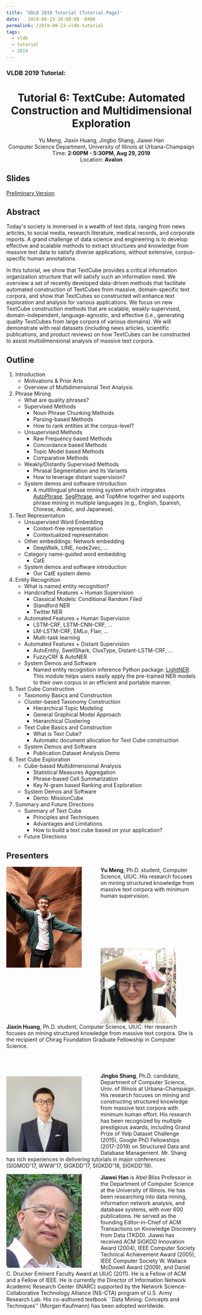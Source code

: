 ```yaml
---
title: 'VDLB 2019 Tutorial (Tutorial Page)'
date:   2019-08-23 10:00:00 -0400
permalink: /2019-08-23-vldb-tutorial
tags:
  - vldb
  - tutorial
  - 2019
---
```


### VLDB 2019 Tutorial:
<center>
<h1>
Tutorial 6: TextCube: Automated Construction and Multidimensional Exploration
</h1>
Yu Meng, Jiaxin Huang, Jingbo Shang, Jiawei Han<br/>
Computer Science Department, University of Illinois at Urbana-Champaign<br/>
Time: <b>2:00PM - 5:30PM, Aug 29, 2019</b><br/>
Location: <b>Avalon</b><br/>
</center>

## Slides

[Preliminary Version](https://www.dropbox.com/s/gbqd83zocy2szph/VLDB%2719%20tutorial.pdf?dl=1)

## Abstract

Today's society is immersed in a wealth of text data, ranging from news articles, to social media, research literature, medical records, and corporate reports. A grand challenge of data science and engineering is to develop effective and scalable methods to extract structures and knowledge from massive text data to satisfy diverse applications, without extensive, corpus-specific human annotations. 

In this tutorial, we show that TextCube provides a critical information organization structure that will satisfy such an information need. We overview a set of recently developed data-driven methods that facilitate automated construction of TextCubes from massive, domain-specific text corpora, and show that TextCubes so constructed will enhance text exploration and analysis for various applications. We focus on new TextCube construction methods that are scalable, weakly-supervised, domain-independent, language-agnostic, and effective (i.e., generating quality TextCubes from large corpora of various domains). We will demonstrate with real datasets (including news articles, scientific publications, and product reviews) on how TextCubes can be constructed to assist multidimensional analysis of massive text corpora.


## Outline

1. Introduction
    - Motivations & Prior Arts
    - Overview of Multidimensional Text Analysis
2. Phrase Mining
    - What are quality phrases?
    - Supervised Methods
        * Noun Phrase Chunking Methods
        * Parsing-based Methods
        * How to rank entities at the corpus-level?
    - Unsupervised Methods
        * Raw Frequency based Methods
        * Concordance based Methods
        * Topic Model based Methods
        * Comparative Methods
    - Weakly/Distantly Supervised Methods
        * Phrasal Segmentation and its Variants
        * How to leverage distant supervision?
    - System demos and software introduction
        * A multilingual phrase mining system which integrates [AutoPhrase](https://github.com/shangjingbo1226/AutoPhrase), [SegPhrase](https://github.com/shangjingbo1226/SegPhrase), and TopMine together and supports phrase mining in multiple languages (e.g., English, Spanish, Chinese, Arabic, and Japanese).
3. Text Representation
    - Unsupervised Word Embedding
        * Context-free representation
        * Contextualized representation
    - Other embeddings: Network embedding
        * DeepWalk, LINE, node2vec, ...
    - Category name-guided word embedding
        * CatE
    - System demos and software introduction
        * Our CatE system demo
4. Entity Recognition
    - What is named entity recognition?
    - Handcrafted Features + Human Supervision
        * Classical Models: Conditional Random Filed
        * Standford NER
        * Twitter NER
    - Automated Features + Human Supervision
        * LSTM-CRF, LSTM-CNN-CRF, ...
        * LM-LSTM-CRF, EMLo, Flair, ...
        * Multi-task learning
    - Automated Features + Distant Supervision
        * AutoEntity, SwellShark, ClusType, Distant-LSTM-CRF, ...
        * FuzzyCRF & AutoNER
    - System Demos and Software
        * Named entity recognition inference Python package: [LightNER](https://github.com/LiyuanLucasLiu/LightNER). This module helps users easily apply the pre-trained NER models to their own corpus in an efficient and portable manner.
5. Text Cube Construction
    - Taxonomy Basics and Construction
    - Cluster-based Taxonomy Construction
        * Hierarchical Topic Modeling
        * General Graphical Model Approach
        * Hierarchical Clustering
    - Text Cube Basics and Construction
        * What is Text Cube?
        * Automatic document allocation for Text Cube construction
    - System Demos and Software
        * Publication Dataset Analysis Demo
6.  Text Cube Exploration
    - Cube-based Multidimensional Analysis
        * Statistical Measures Aggregation
        * Phrase-based Cell Summarization
        * Key N-gram based Ranking and Exploration
    - System Demos and Software
        * Demo: MissionCube
6. Summary and Future Directions
    - Summary of Text Cube
        * Principles and Techniques
        * Advantages and Limitations
        * How to build a text cube based on your application?
    - Future Directions


## Presenters

<img align="left" img src="/images/img/BIO/yumeng.jpg" alt="Drawing" style="width: 200px;margin-right:50px;"/>**Yu Meng**, Ph.D. student, Computer Science, UIUC. His research focuses on mining structured knowledge from massive text corpora with minimum human supervision. 

<br/>
<br/>
<br/>
<br/>
<br/>
<br/>

<img align="left" img src="/images/img/BIO/jiaxinhuang.jpg" alt="Drawing" style="width: 200px;margin-right:50px;"/>**Jiaxin Huang**, Ph.D. student, Computer Science, UIUC. Her research focuses on mining structured knowledge from massive text corpora. She is the recipient of Chirag Foundation Graduate Fellowship in Computer Science.

<br/>
<br/>

<img align="left" img src="/images/img/BIO/jingbo.jpg" alt="Drawing" style="width: 200px;margin-right:50px;margin-top:10px"/>**Jingbo Shang**, Ph.D. candidate, Department of Computer Science, Univ. of Illinois at Urbana-Champaign. His research focuses on mining and constructing structured knowledge from massive text corpora with minimum human effort. His research has been recognized by multiple prestigious awards, including Grand Prize of Yelp Dataset Challenge (2015), Google PhD Fellowships (2017-2019) on Structured Data and Database Management. Mr. Shang has rich experiences in delivering tutorials in major conferences (SIGMOD'17, WWW'17, SIGKDD'17, SIGKDD'18, SIGKDD'19).

<img align="left" img src="/images/img/BIO/hanj.jpg" alt="Drawing" style="width: 200px;margin-right:50px;"/>**Jiawei Han** is Abel Bliss Professor in the Department of Computer Science at the University of Illinois. He has been researching into data mining, information network analysis, and database systems, with over 600 publications. He served as the founding Editor-in-Chief of ACM Transactions on Knowledge Discovery from Data (TKDD). Jiawei has received ACM SIGKDD Innovation Award (2004), IEEE Computer Society Technical Achievement Award (2005), IEEE Computer Society W. Wallace McDowell Award (2009), and Daniel C. Drucker Eminent Faculty Award at UIUC (2011). He is a Fellow of ACM and a Fellow of IEEE. He is currently the Director of Information Network Academic Research Center (INARC) supported by the Network Science-Collaborative Technology Alliance (NS-CTA) program of U.S. Army Research Lab. His co-authored textbook ``Data Mining: Concepts and Techniques'' (Morgan Kaufmann) has been adopted worldwide.